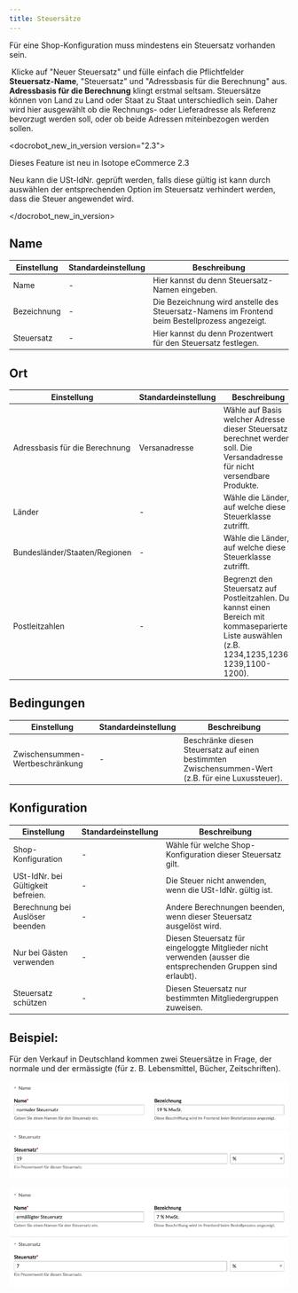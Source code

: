 ```yaml
---
title: Steuersätze
---
```


Für eine Shop-Konfiguration muss mindestens ein Steuersatz vorhanden sein.

  Klicke auf "Neuer Steuersatz" und fülle einfach die Pflichtfelder **Steuersatz-Name**, "Steuersatz" und "Adressbasis für die Berechnung" aus. **Adressbasis für die Berechnung** klingt erstmal seltsam. Steuersätze können von Land zu Land oder Staat zu Staat unterschiedlich sein. Daher wird hier ausgewählt ob die Rechnungs- oder Lieferadresse als Referenz bevorzugt werden soll, oder ob beide Adressen miteinbezogen werden sollen. 

<docrobot_new_in_version version="2.3">
	<p>Dieses Feature ist neu in Isotope eCommerce 2.3</p>
	<p>Neu kann die USt-IdNr. geprüft werden, falls diese gültig ist kann durch auswählen der entsprechenden Option im Steuersatz verhindert werden, dass die Steuer angewendet wird.</p>
</docrobot_new_in_version>


## Name

| Einstellung | Standardeinstellung |                                          Beschreibung                                          |
|-------------|---------------------|------------------------------------------------------------------------------------------------|
| Name        | -                   | Hier kannst du denn Steuersatz-Namen eingeben.                                                 |
| Bezeichnung | -                   | Die Bezeichnung wird anstelle des Steuersatz-Namens im Frontend beim Bestellprozess angezeigt. |
| Steuersatz  | -                   | Hier kannst du denn Prozentwert für den Steuersatz festlegen.                                  |


## Ort

|          Einstellung           | Standardeinstellung |                                                                 Beschreibung                                                                  |
|--------------------------------|---------------------|-----------------------------------------------------------------------------------------------------------------------------------------------|
| Adressbasis für die Berechnung | Versanadresse       | Wähle auf Basis welcher Adresse dieser Steuersatz berechnet werden soll. Die Versandadresse für nicht versendbare Produkte.                   |
| Länder                         | -                   | Wähle die Länder, auf welche diese Steuerklasse zutrifft.                                                                                     |
| Bundesländer/Staaten/Regionen  | -                   | Wähle die Länder, auf welche diese Steuerklasse zutrifft.                                                                                     |
| Postleitzahlen                 | -                   | Begrenzt den Steuersatz auf Postleitzahlen. Du kannst einen Bereich mit kommaseparierte Liste auswählen (z.B. 1234,1235,1236-1239,1100-1200). |

## Bedingungen

|           Einstellung           | Standardeinstellung |                                            Beschreibung                                            |
|---------------------------------|---------------------|----------------------------------------------------------------------------------------------------|
| Zwischensummen-Wertbeschränkung | -                   | Beschränke diesen Steuersatz auf einen bestimmten Zwischensummen-Wert (z.B. für eine Luxussteuer). |

## Konfiguration

|            Einstellung             | Standardeinstellung |                                                  Beschreibung                                                  |
|------------------------------------|---------------------|----------------------------------------------------------------------------------------------------------------|
| Shop-Konfiguration                 | -                   | Wähle für welche Shop-Konfiguration dieser Steuersatz gilt.                                                    |
| USt-IdNr. bei Gültigkeit befreien. | -                   | Die Steuer nicht anwenden, wenn die USt-IdNr. gültig ist.                                                      |
| Berechnung bei Auslöser beenden    | -                   | Andere Berechnungen beenden, wenn dieser Steuersatz ausgelöst wird.                                            |
| Nur bei Gästen verwenden           | -                   | Diesen Steuersatz für eingeloggte Mitglieder nicht verwenden (ausser die entsprechenden Gruppen sind erlaubt). |
| Steuersatz schützen                | -                   | Diesen Steuersatz nur bestimmten Mitgliedergruppen zuweisen.                                                   |

## Beispiel:

Für den Verkauf in Deutschland kommen zwei Steuersätze in Frage, der normale und der ermässigte (für z. B. Lebensmittel, Bücher, Zeitschriften).

![Normaler Steuersatz](steuersaetze_normal.png)

![Ermässigter Steuersatz](steuersaetze_ermaessigt.png)
